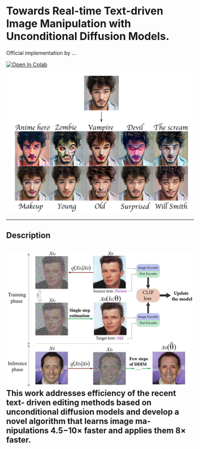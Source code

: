 # Towards Real-time Text-driven Image Manipulation with Unconditional Diffusion Models.

Official implementation [](https://arxiv.org/abs/2011.13786) by ...

[![Open In Colab](https://colab.research.google.com/assets/colab-badge.svg)](https://colab.research.google.com/drive/1rtu01eOB2gwr_j0gSyzXgkbMUKL_mNIx?usp=sharing)

![An image](./utils_imgs/readme_faces.jpg)

---
## Description
![An image](./utils_imgs/overview-1.jpg)
This work addresses efficiency of the recent text-
driven editing methods based on unconditional diffusion
models and develop a novel algorithm that learns image ma-
nipulations 4.5−10× faster and applies them 8× faster. 
---